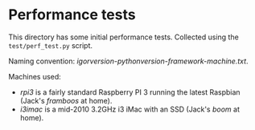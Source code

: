 # Performance tests

This directory has some initial performance tests. Collected using the `test/perf_test.py` script.

Naming convention: _igorversion-pythonversion-framework-machine.txt_.

Machines used: 

- _rpi3_ is a fairly standard Raspberry PI 3 running the latest Raspbian (Jack's _framboos_ at home).
- _i3imac_ is a mid-2010 3.2GHz i3 iMac with an SSD (Jack's _boom_ at home).
